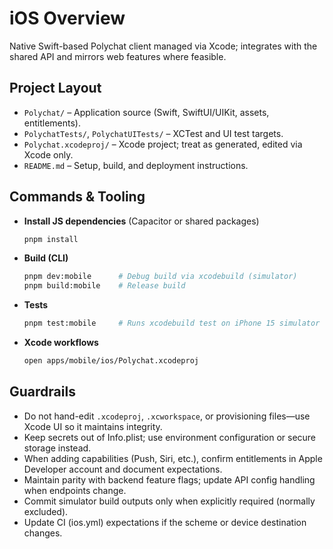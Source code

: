 # iOS Overview
Native Swift-based Polychat client managed via Xcode; integrates with the shared API and mirrors web features where feasible.

## Project Layout
- `Polychat/` – Application source (Swift, SwiftUI/UIKit, assets, entitlements).
- `PolychatTests/`, `PolychatUITests/` – XCTest and UI test targets.
- `Polychat.xcodeproj/` – Xcode project; treat as generated, edited via Xcode only.
- `README.md` – Setup, build, and deployment instructions.

## Commands & Tooling
- **Install JS dependencies** (Capacitor or shared packages)
  ```sh
  pnpm install
  ```
- **Build (CLI)**
  ```sh
  pnpm dev:mobile      # Debug build via xcodebuild (simulator)
  pnpm build:mobile    # Release build
  ```
- **Tests**
  ```sh
  pnpm test:mobile     # Runs xcodebuild test on iPhone 15 simulator
  ```
- **Xcode workflows**
  ```sh
  open apps/mobile/ios/Polychat.xcodeproj
  ```

## Guardrails
- Do not hand-edit `.xcodeproj`, `.xcworkspace`, or provisioning files—use Xcode UI so it maintains integrity.
- Keep secrets out of Info.plist; use environment configuration or secure storage instead.
- When adding capabilities (Push, Siri, etc.), confirm entitlements in Apple Developer account and document expectations.
- Maintain parity with backend feature flags; update API config handling when endpoints change.
- Commit simulator build outputs only when explicitly required (normally excluded).
- Update CI (ios.yml) expectations if the scheme or device destination changes.
